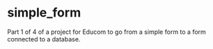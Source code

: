 # simple_form
Part 1 of 4 of a project for Educom to go from a simple form to a form connected to a database.
